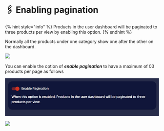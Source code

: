 # 🖇 Enabling pagination

{% hint style="info" %}
Products in the user dashboard will be paginated to three products per view by enabling this option.
{% endhint %}

Normally all the products under one category show one after the other on the dashboard.

![](<../.gitbook/assets/Screen\_Shot\_2022-06-22\_at\_4.19.36\_PM (1).png>)

You can enable the option of _**enable pagination**_ to have a maximum of 03 products per page as follows

![](../.gitbook/assets/8.jpg)

![](../.gitbook/assets/Screen\_Shot\_2022-06-22\_at\_4.19.43\_PM.png)
